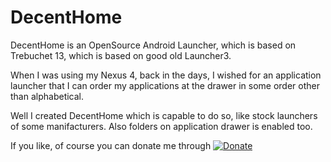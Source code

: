 # DecentHome
DecentHome is an OpenSource Android Launcher,
which is based on Trebuchet 13,
which is based on good old Launcher3.

When I was using my Nexus 4, back in the days, I wished for an application launcher
that I can order my applications at the drawer in some order other than alphabetical.

Well I created DecentHome which is capable to do so,
like stock launchers of some manifacturers.
Also folders on application  drawer is enabled too.

If you like, of course you can donate me through [![Donate](https://www.paypalobjects.com/en_US/i/btn/btn_donateCC_LG.gif)](paypal.me/SadettinKaraman)